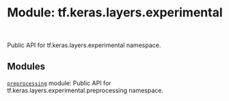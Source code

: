 <div itemscope itemtype="http://developers.google.com/ReferenceObject">
<meta itemprop="name" content="tf.keras.layers.experimental" />
<meta itemprop="path" content="Stable" />
</div>

# Module: tf.keras.layers.experimental


<table class="tfo-notebook-buttons tfo-api" align="left">
</table>



Public API for tf.keras.layers.experimental namespace.



## Modules

[`preprocessing`](../../../tf/keras/layers/experimental/preprocessing.md) module: Public API for tf.keras.layers.experimental.preprocessing namespace.




